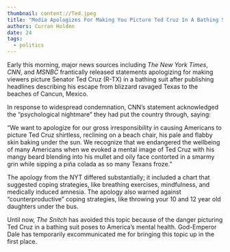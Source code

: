 ```yaml
---
thumbnail: content://Ted.jpeg
title: "Media Apologizes For Making You Picture Ted Cruz In A Bathing Suit"
authors: Curran Holden
date: 24
tags:
  - politics
---
```


Early this morning, major news sources including *The New York Times*, *CNN*, and *MSNBC* frantically released statements apologizing for making viewers picture Senator Ted Cruz (R-TX) in a bathing suit after publishing headlines describing his escape from blizzard ravaged Texas to the beaches of Cancun, Mexico.

In response to widespread condemnation, CNN’s statement acknowledged the “psychological nightmare” they had put the country through, saying: 

“We want to apologize for our gross irresponsibility in causing Americans to picture Ted Cruz shirtless, reclining on a beach chair, his pale and flabby skin baking under the sun. We recognize that we endangered the wellbeing of many Americans when we evoked a mental image of Ted Cruz with his mangy beard blending into his mullet and oily face contorted in a smarmy grin while sipping a piña colada as so many Texans froze.”

The apology from the NYT differed substantially; it included a chart that suggested coping strategies, like breathing exercises, mindfulness, and medically induced amnesia. The apology also warned against “counterproductive” coping strategies, like throwing your 10 and 12 year old daughters under the bus.

Until now, *The Snitch* has avoided this topic because of the danger picturing Ted Cruz in a bathing suit poses to America’s mental health. God-Emperor Dale has temporarily excommunicated me for bringing this topic up in the first place.
